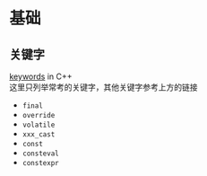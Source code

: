 # 基础

## 关键字

[keywords](https://en.cppreference.com/w/cpp/keyword) in C++  
这里只列举常考的关键字，其他关键字参考上方的链接

- `final`
- `override`
- `volatile`
- `xxx_cast`
- `const`
- `consteval`
- `constexpr`
